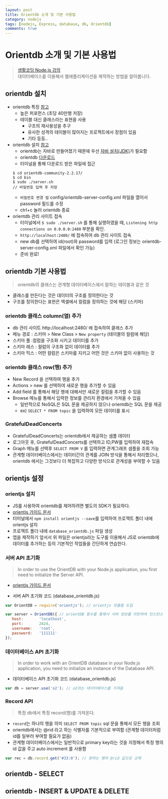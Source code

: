 ```yaml
---
layout: post
title: Orientdb 소개 및 기본 사용법
category: nodejs
tags: [nodejs, Express, database, db, Orientdb]
comments: true
---
```

# Orientdb 소개 및 기본 사용법
> [생활코딩 Node.js 강의](https://opentutorials.org/module/2026/11980)      
>  데이터베이스를 이용해서 웹에플리케이션을 제작하는 방법을 알아봅니다.

## orientdb 설치
- orientdb 특징 [참고](http://orientdb.com/multi-model_database/)
  - 높은 퍼포먼스 (초당 40만행 저장)
  - 테이블 대신 클래스라는 표현을 사용
    - 구조의 재사용성을 추구
    - 유사한 성격의 테이블이 많아지는 프로젝트에서 장점이 있음
    - 기타 등등..
- orientdb 설치 [참고](http://orientdb.com/docs/last/Tutorial-Installation.html)
  - orientdb는 자바로 만들어졌기 때문에 우선 [자바 설치(JDK)](http://www.oracle.com/technetwork/java/javase/downloads/jdk8-downloads-2133151.html)가 필요함
  - orientdb [다운로드](http://orientdb.com/download/)
  - 터미널을 통해 다운로드 받은 파일에 접근
  ```
  $ cd orientdb-community-2.2.17/
  $ cd bin
  $ sudo ./server.sh
  // 비밀번호 입력 후 저장
  ```
  - `비밀번호 변경 법` config/orientdb-server-config.xml 파일을 열어서 password 필드를 수정
  -  ctrl+c 눌러 orientdb 종료
- orientdb 관리 사이트 접속
  - 터미널에서  `$ sudo ./server.sh` 를 통해 실행하였을 때, `Listening http connections on 0.0.0.0:2480` 부분을 확인.
  - `http://localhost:2480/` 에 접속하여 db 관리 사이트 접속
  - new db를 선택하여 id(root)와 password를 입력 (로그인 정보는 orientdb-server-config.xml 파일에서 확인 가능)
  - 준비 완료!

## orientdb 기본 사용법
> orientdb의 클래스는 관계형 데이터베이스에서 말하는 테이블과 같은 것

- 클래스를 만든다는 것은 데이터의 구조를 정의한다는 것
- 구조를 정의한다는 표현은 엑셀에서 컬럼을 정의하는 것에 해당 (스키마)

### orientdb 클래스 column(열) 추가
- db 관리 사이트 http://localhost:2480/ 에 접속하여 클래스 추가
- 메뉴 경로 : 스키마 > New Class > `New property` (테이블의 컬럼에 해당)
- 스키마 풀 :컬럼을 구조화 시키고 데이터를 추가
- 스키마 레스 : 컬럼의 구조화 없이 데이터를 추가
- 스키마 믹스 : 어떤 컬럼은 스키마를 지키고 어떤 것은 스키마 없이 사용하는 것  

### orientdb 클래스 row(행) 추가
- New Record 을 선택하여 행을 추가
- Actions > new 를 선택하여 새로운 행을 추가할 수 있음
- Add field 를 통해서 해당 행에 대해서만 새로운 컬럼을 추가할 수 있음
- Browse 메뉴를 통해서 입력한 정보를 관리자 환경에서 가져올 수 있음
  - 일반적으로 NoSQL은 SQL 문을 제공하지 않으나 orientdb는 SQL 문을 제공
  - ex) `SELECT * FROM topic` 을 입력하여 모든 데이터를 표시

### GratefulDeadConcerts
- GratefulDeadConcerts는 orientdb에서 제공하는 샘플 데이터
- 로그아웃 후, GratefulDeadConcerts를 선택하고 ID,PW를 입력하여 재접속
- Graph 메뉴를 선택후 `SELECT FROM V` 를 입력하면 관계그래프 샘플을 조회 가능
- 관계형 데이터베이스에서는 데이터간의 관계를 JOIN 방식을 통해서 처리했으나,    
  orientdb 에서는 그것보다 더 복잡하고 다양한 방식으로 관계성을 부여할 수 있음

## orientjs 설정
### orientjs 설치
- JS를 사용하여 orientdb를 제어하려면 별도의 SDK가 필요하다.
- [orientjs 가이드 문서](https://github.com/orientechnologies/orientjs)
- 터미널에서 `npm install orientjs --save`를 입력하여 프로젝트 폴더 내에 orientjs 설치  
- 프로젝트 폴더 내에 `database_orientdb.js` 파일 생성
- 앱을 제작하기 앞서서 위 파일은 orientjs라는 도구를 이용해서 JS로 orientdb에 데이터를 추가하는 등의 기본적인 작업들을 간단하게 연습한다.

### 서버 API 초기화
> In order to use the OrientDB with your Node.js application, you first need to initialize the Server API.

- [orientjs 가이드 문서](http://orientdb.com/docs/last/OrientJS-Server.html)

- 서버 API 초기화 코드 (database_orientdb.js)
```javascript
var OrientDB = require('orientjs'); // orientjs 모듈을 도입

var server = OrientDB({ // orientDB 함수를 통해서 서버 정보를 리턴하여 인스턴스 작성
   host:       'localhost',
   port:       2424,
   username:   'root',
   password:   '111111'
});
```

### 데이터베이스 API 초기화
> In order to work with an OrientDB database in your Node.js application, you need to initialize an instance of the Database API.

- 데이터베이스 API 초기화 코드 (database_orientdb.js)
```javascript
var db = server.use('o2'); // o2라는 데이터베이스를 가져옴
```

### Record API
> 특정 db에서 특정 record(행)를 가져온다.

- `record`는 하나의 행을 의미
`SELECT FROM topic` sql 문을 통해서 모든 행을 조회
- orientdb에서는 @rid 라고 하는 식별자를 기본적으로 부여함 (관계형 데이터처럼 id를 일부러 부여할 필요가 없음)
- 관계형 데이터베이스에서는 일반적으로 primary key라는 것을 지정해서 특정 행의 id 값을 주고 auto increment 를 사용함
```javascript
var rec = db.record.get('#33:0'); // 원하는 행의 @rid 값으로 교체
```

## orientdb - SELECT

## orientdb - INSERT & UPDATE & DELETE
